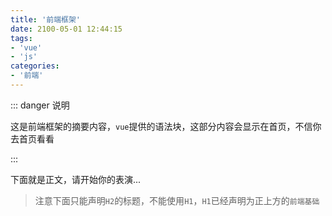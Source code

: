 ```yaml
---
title: '前端框架'
date: 2100-05-01 12:44:15
tags:
- 'vue'
- 'js'
categories:
- '前端'
---
```


::: danger 说明

这是前端框架的摘要内容，`vue`提供的语法块，这部分内容会显示在首页，不信你去首页看看

:::

<!-- more -->

下面就是正文，请开始你的表演...

> 注意下面只能声明`H2`的标题，不能使用`H1`，`H1`已经声明为正上方的`前端基础`
